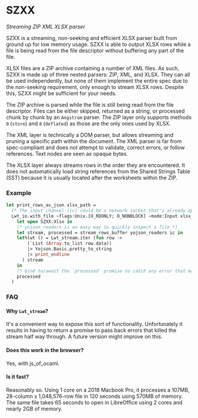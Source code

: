 # SZXX

_Streaming ZIP XML XLSX parser_

SZXX is a streaming, non-seeking and efficient XLSX parser built from ground up for low memory usage. SZXX is able to output XLSX rows while a file is being read from the file descriptor without buffering any part of the file.

XLSX files are a ZIP archive containing a number of XML files. As such, SZXX is made up of three nested parsers: ZIP, XML, and XLSX. They can all be used independently, but none of them implement the entire spec due to the non-seeking requirement, only enough to stream XLSX rows. Despite this, SZXX might be sufficient for your needs.

The ZIP archive is parsed while the file is still being read from the file descriptor. Files can be either skipped, returned as a string, or processed chunk by chunk by an `Angstrom` parser. The ZIP layer only supports methods `0` (`store`) and `8` (`deflated`) as those are the only ones used by XLSX.

The XML layer is technically a DOM parser, but allows streaming and pruning a specific path within the document. The XML parser is far from spec-compliant and does not attempt to validate, correct errors, or follow references. Text nodes are seen as opaque bytes.

The XLSX layer always streams rows in the order they are encountered. It does not automatically load string references from the Shared Strings Table (SST) because it is usually located after the worksheets within the ZIP.

### Example
```ocaml
let print_rows_as_json xlsx_path =
  (* The input channel (ic) could be a network socket that's already open *)
  Lwt_io.with_file ~flags:Unix.[O_RDONLY; O_NONBLOCK] ~mode:Input xlsx_path (fun ic ->
    let open SZXX.Xlsx in
    (* yojson_readers is an easy way to quickly inspect a file *)
    let stream, processed = stream_rows_buffer yojson_readers ic in
    let%lwt () = Lwt_stream.iter (fun row ->
        (`List (Array.to_list row.data))
        |> Yojson.Basic.pretty_to_string
        |> print_endline
      ) stream
    in
    (* bind to/await the `processed` promise to catch any error that may have terminated the stream early *)
    processed
  )
```

### FAQ

#### Why `Lwt_stream`?

It's a convenient way to expose this sort of functionality. Unfortunately it results in having to return a promise to pass back errors that killed the stream half way through. A future version might improve on this.

#### Does this work in the browser?

Yes, with js_of_ocaml.

#### Is it fast?

Reasonably so. Using 1 core on a 2018 Macbook Pro, it processes a 107MB, 28-column x 1,048,576-row file in 120 seconds using 570MB of memory. The same file takes 65 seconds to open in LibreOffice using 2 cores and nearly 2GB of memory.
